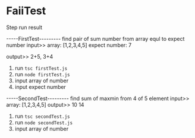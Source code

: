 # FaiiTest

Step run result

-----FirstTest---------
find pair of sum number from array equl to expect number 
input>>
array: [1,2,3,4,5]
expect number: 7

output>> 2+5, 3+4

1. run `tsc firstTest.js`
2. run `node firstTest.js`
3. input array of number 
4. input expect number

-----SecondTest---------
 find sum of maxmin from 4 of 5 element
input>>
array: [1,2,3,4,5]
output>> 10 14

1. run `tsc secondTest.js`
2. run `node secondTest.js`
3. input array of number 
